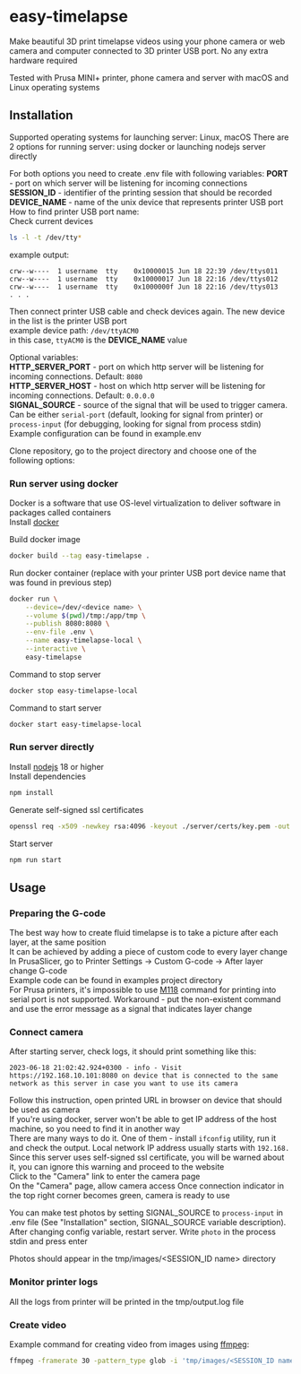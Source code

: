 # easy-timelapse
Make beautiful 3D print timelapse videos using your phone camera or web camera and computer connected to 3D printer USB port. No any extra hardware required

Tested with Prusa MINI+ printer, phone camera and server with macOS and Linux operating systems

## Installation
Supported operating systems for launching server: Linux, macOS
There are 2 options for running server: using docker or launching nodejs server directly

For both options you need to create .env file with following variables:
**PORT** - port on which server will be listening for incoming connections  
**SESSION_ID** - identifier of the printing session that should be recorded  
**DEVICE_NAME** - name of the unix device that represents printer USB port  
How to find printer USB port name:  
Check current devices
```bash
ls -l -t /dev/tty*
```
example output:
```
crw--w----  1 username  tty    0x10000015 Jun 18 22:39 /dev/ttys011
crw--w----  1 username  tty    0x10000017 Jun 18 22:16 /dev/ttys012
crw--w----  1 username  tty    0x1000000f Jun 18 22:16 /dev/ttys013
. . .
```
Then connect printer USB cable and check devices again. The new device in the list is the printer USB port  
example device path: `/dev/ttyACM0`  
in this case, `ttyACM0` is the **DEVICE_NAME** value  

Optional variables:  
**HTTP_SERVER_PORT** - port on which http server will be listening for incoming connections. Default: `8080`  
**HTTP_SERVER_HOST** - host on which http server will be listening for incoming connections. Default: `0.0.0.0`  
**SIGNAL_SOURCE** - source of the signal that will be used to trigger camera.  
Can be either `serial-port` (default, looking for signal from printer) or `process-input` (for debugging, looking for signal from process stdin)  
Example configuration can be found in example.env

Clone repository, go to the project directory and choose one of the following options:

### Run server using docker
Docker is a software that use OS-level virtualization to deliver software in packages called containers  
Install [docker](https://docs.docker.com/engine/install/)

Build docker image
```bash
docker build --tag easy-timelapse .
```

Run docker container (replace <device name> with your printer USB port device name that was found in previous step)
```bash
docker run \
    --device=/dev/<device name> \
    --volume $(pwd)/tmp:/app/tmp \
    --publish 8080:8080 \
    --env-file .env \
    --name easy-timelapse-local \
    --interactive \
    easy-timelapse
```

Command to stop server
```bash
docker stop easy-timelapse-local
```

Command to start server
```bash
docker start easy-timelapse-local
```

### Run server directly
Install [nodejs](https://nodejs.org/en/download) 18 or higher  
Install dependencies
```bash
npm install
```
Generate self-signed ssl certificates
```bash
openssl req -x509 -newkey rsa:4096 -keyout ./server/certs/key.pem -out ./server/certs/cert.pem -days 365 -nodes -subj "/C=XX/ST=StateName/L=CityName/O=CompanyName/OU=CompanySectionName/CN=CommonNameOrHostname"
```
Start server
```bash
npm run start
```

## Usage

### Preparing the G-code
The best way how to create fluid timelapse is to take a picture after each layer, at the same position  
It can be achieved by adding a piece of custom code to every layer change  
In PrusaSlicer, go to Printer Settings -> Custom G-code -> After layer change G-code  
Example code can be found in examples project directory  
For Prusa printers, it's impossible to use [M118](https://marlinfw.org/docs/gcode/M118.html) command for printing into serial port is not supported. Workaround - put the non-existent command and use the error message as a signal that indicates layer change

### Connect camera
After starting server, check logs, it should print something like this:
```
2023-06-18 21:02:42.924+0300 - info - Visit https://192.168.10.101:8080 on device that is connected to the same network as this server in case you want to use its camera
```
Follow this instruction, open printed URL in browser on device that should be used as camera  
If you're using docker, server won't be able to get IP address of the host machine, so you need to find it in another way  
There are many ways to do it. One of them - install `ifconfig` utility, run it and check the output. Local network IP address usually starts with `192.168.`  
Since this server uses self-signed ssl certificate, you will be warned about it, you can ignore this warning and proceed to the website  
Click to the "Camera" link to enter the camera page  
On the "Camera" page, allow camera access
Once connection indicator in the top right corner becomes green, camera is ready to use

You can make test photos by setting SIGNAL_SOURCE to `process-input` in .env file (See "Installation" section, SIGNAL_SOURCE variable description). After changing config variable, restart server. Write `photo` in the process stdin and press enter

Photos should appear in the tmp/images/<SESSION_ID name> directory

### Monitor printer logs
All the logs from printer will be printed in the tmp/output.log file

### Create video
Example command for creating video from images using [ffmpeg](https://ffmpeg.org/):
```bash
ffmpeg -framerate 30 -pattern_type glob -i 'tmp/images/<SESSION_ID name>/*.png' -c:v libx264 -pix_fmt yuv420p out.mp4
```
